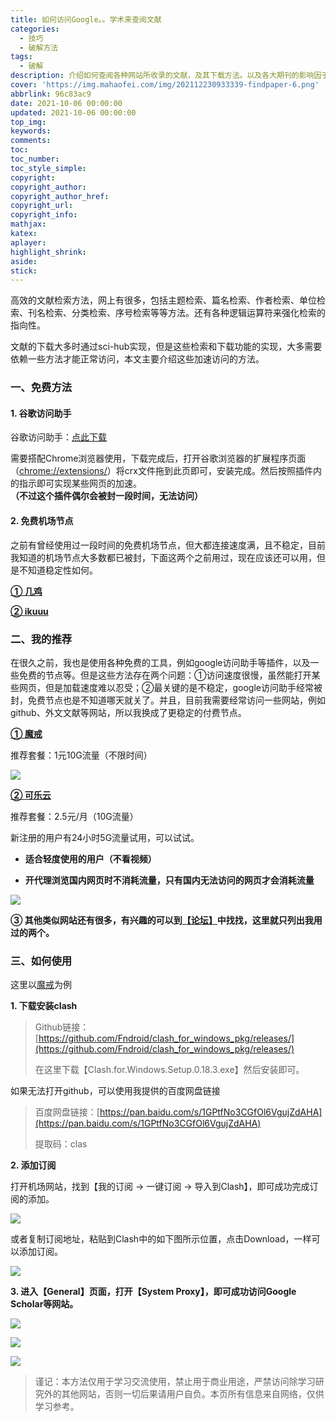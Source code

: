 ```yaml
---
title: 如何访问Google。。学术来查阅文献
categories:
  - 技巧
  - 破解方法
tags:
  - 破解
description: 介绍如何查阅各种网站所收录的文献，及其下载方法。以及各大期刊的影响因子查询方法。
cover: 'https://img.mahaofei.com/img/202112230933339-findpaper-6.png'
abbrlink: 96c83ac9
date: 2021-10-06 00:00:00
updated: 2021-10-06 00:00:00
top_img:
keywords:
comments:
toc:
toc_number:
toc_style_simple:
copyright:
copyright_author:
copyright_author_href:
copyright_url:
copyright_info:
mathjax:
katex:
aplayer:
highlight_shrink:
aside:
stick:
---
```



高效的文献检索方法，网上有很多，包括主题检索、篇名检索、作者检索、单位检索、刊名检索、分类检索、序号检索等等方法。还有各种逻辑运算符来强化检索的指向性。

文献的下载大多时通过sci-hub实现，但是这些检索和下载功能的实现，大多需要依赖一些方法才能正常访问，本文主要介绍这些加速访问的方法。

### 一、免费方法

#### 1. 谷歌访问助手

谷歌访问助手：[点此下载](https://huffie.lanzouw.com/iRTKwusg31i)

需要搭配Chrome浏览器使用，下载完成后，打开谷歌浏览器的扩展程序页面（[chrome://extensions/]()）将crx文件拖到此页即可，安装完成。然后按照插件内的指示即可实现某些网页的加速。**（不过这个插件偶尔会被封一段时间，无法访问）**

#### 2. 免费机场节点

之前有曾经使用过一段时间的免费机场节点，但大都连接速度满，且不稳定，目前我知道的机场节点大多数都已被封，下面这两个之前用过，现在应该还可以用，但是不知道稳定性如何。

**[① 几鸡](https://j01.best/)**

**[② ikuuu](https://ikuuu.co/)**

### 二、我的推荐

在很久之前，我也是使用各种免费的工具，例如google访问助手等插件，以及一些免费的节点等。但是这些方法存在两个问题：①访问速度很慢，虽然能打开某些网页，但是加载速度难以忍受；②最关键的是不稳定，google访问助手经常被封，免费节点也是不知道哪天就关了。并且，目前我需要经常访问一些网站，例如github、外文文献等网站，所以我换成了更稳定的付费节点。

**[① 魔戒](https://mojie.link/#/register?code=eXhdl9bj)**

推荐套餐：1元10G流量（不限时间）

![](https://img.mahaofei.com/img/202112230931736-findpaper-1.png)

**[② 可乐云](https://xn--fjqzfu8n.xyz/#/register?code=AunMGOQO)**

推荐套餐：2.5元/月（10G流量）

新注册的用户有24小时5G流量试用，可以试试。

* **适合轻度使用的用户（不看视频）**

* **开代理浏览国内网页时不消耗流量，只有国内无法访问的网页才会消耗流量**

![](https://img.mahaofei.com/img/202112230932447-findpaper-2.png)

**③ 其他类似网站还有很多，有兴趣的可以到[【论坛】](https://fanqiangdang.com/forum.php)中找找，这里就只列出我用过的两个。**



### 三、如何使用

这里以[魔戒](https://mojie.link/#/register?code=eXhdl9bj)为例

**1. 下载安装clash**

> Github链接：[https://github.com/Fndroid/clash_for_windows_pkg/releases/](https://github.com/Fndroid/clash_for_windows_pkg/releases/)
>
> 在这里下载【Clash.for.Windows.Setup.0.18.3.exe】然后安装即可。

如果无法打开github，可以使用我提供的百度网盘链接

> 百度网盘链接：[https://pan.baidu.com/s/1GPtfNo3CGfOl6VgujZdAHA](https://pan.baidu.com/s/1GPtfNo3CGfOl6VgujZdAHA)
>
> 提取码：clas

**2. 添加订阅**

打开机场网站，找到【我的订阅 -> 一键订阅 -> 导入到Clash】，即可成功完成订阅的添加。

![](https://img.mahaofei.com/img/202112230932948-findpaper-3.png)

或者复制订阅地址，粘贴到Clash中的如下图所示位置，点击Download，一样可以添加订阅。

![](https://img.mahaofei.com/img/202112230933772-findpaper-4.png)

**3. 进入【General】页面，打开【System Proxy】，即可成功访问Google Scholar等网站。**

![](https://img.mahaofei.com/img/202112230933274-findpaper-5.png)

![](https://img.mahaofei.com/img/202112230933339-findpaper-6.png)



![](https://img.mahaofei.com/img/202112230933377-findpaper-7.gif)

> 谨记：本方法仅用于学习交流使用，禁止用于商业用途，严禁访问除学习研究外的其他网站，否则一切后果请用户自负。本页所有信息来自网络，仅供学习参考。

